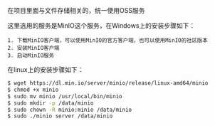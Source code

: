 在项目里面与文件存储相关的，统一使用OSS服务

这里选用的服务是MinIO这个服务，在Windows上的安装步骤如下：

```
1. 下载MinIO客户端，可以使用MinIO的官方客户端，也可以使用MinIO的社区版本
2. 安装MinIO客户端
3. 启动MinIO服务
```

在linux上的安装步骤如下：

``` bash
$ wget https://dl.min.io/server/minio/release/linux-amd64/minio
$ chmod +x minio
$ sudo mv minio /usr/local/bin/minio
$ sudo mkdir -p /data/minio
$ sudo chown -R minio:minio /data/minio
$ sudo ./minio server /data/minio
```
